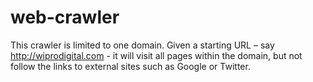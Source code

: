 # web-crawler
This crawler is limited to one domain. Given a starting URL – say http://wiprodigital.com - it will visit all pages within the domain, but not follow the links to external sites such as Google or Twitter.
